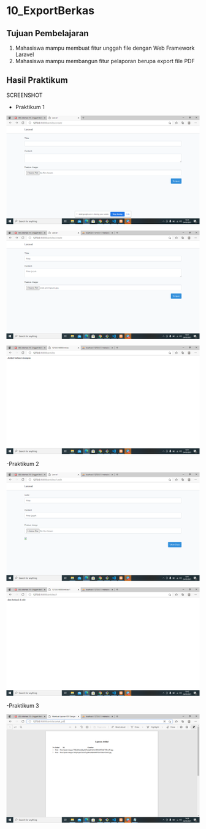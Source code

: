 # 10_ExportBerkas

## Tujuan Pembelajaran

1. Mahasiswa mampu membuat fitur unggah file dengan Web Framework Laravel
2. Mahasiswa mampu membangun fitur pelaporan berupa export file PDF

## Hasil Praktikum 

SCREENSHOT

- Praktikum 1


![contoh gambar](img/prak1.PNG)

![contoh gambar](img/1.PNG)

![contoh gambar](img/2.PNG)

-Praktikum 2

![contoh gambar](img/prak2.PNG)

![contoh gambar](img/3.PNG)


-Praktikum 3

![contoh gambar](img/prak3.PNG)


